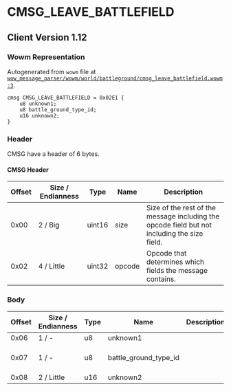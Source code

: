 # CMSG_LEAVE_BATTLEFIELD

## Client Version 1.12

### Wowm Representation

Autogenerated from `wowm` file at [`wow_message_parser/wowm/world/battleground/cmsg_leave_battlefield.wowm:3`](https://github.com/gtker/wow_messages/tree/main/wow_message_parser/wowm/world/battleground/cmsg_leave_battlefield.wowm#L3).
```rust,ignore
cmsg CMSG_LEAVE_BATTLEFIELD = 0x02E1 {
    u8 unknown1;
    u8 battle_ground_type_id;
    u16 unknown2;
}
```
### Header

CMSG have a header of 6 bytes.

#### CMSG Header

| Offset | Size / Endianness | Type   | Name   | Description |
| ------ | ----------------- | ------ | ------ | ----------- |
| 0x00   | 2 / Big           | uint16 | size   | Size of the rest of the message including the opcode field but not including the size field.|
| 0x02   | 4 / Little        | uint32 | opcode | Opcode that determines which fields the message contains.|

### Body

| Offset | Size / Endianness | Type | Name | Description | Comment |
| ------ | ----------------- | ---- | ---- | ----------- | ------- |
| 0x06 | 1 / - | u8 | unknown1 |  |  |
| 0x07 | 1 / - | u8 | battle_ground_type_id |  | cmangos/vmangos/mangoszero: BattleGroundTypeId-1 ? - Classic Only |
| 0x08 | 2 / Little | u16 | unknown2 |  |  |


